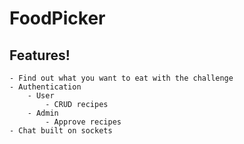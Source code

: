 # FoodPicker

## Features!

    - Find out what you want to eat with the challenge
    - Authentication
        - User
            - CRUD recipes
        - Admin
            - Approve recipes
    - Chat built on sockets
